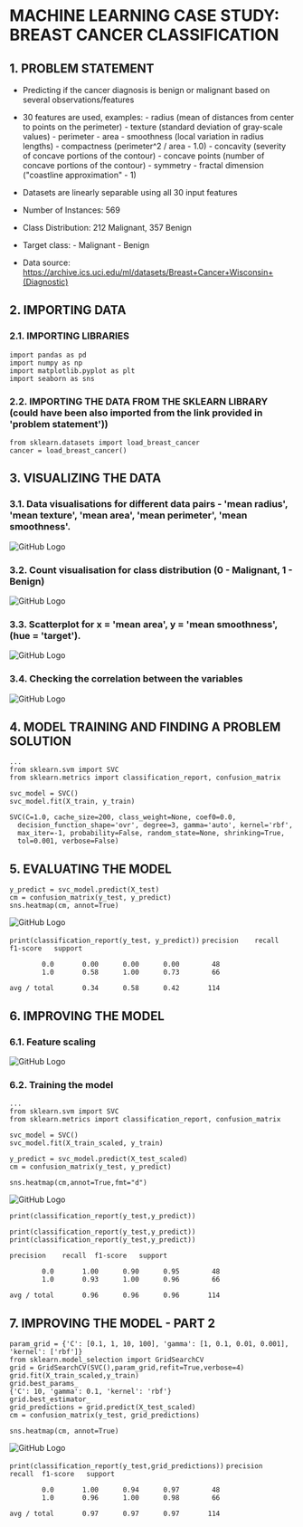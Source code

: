 # MACHINE LEARNING CASE STUDY: BREAST CANCER CLASSIFICATION

## 1. PROBLEM STATEMENT

- Predicting if the cancer diagnosis is benign or malignant based on several observations/features 
- 30 features are used, examples:
        - radius (mean of distances from center to points on the perimeter)
        - texture (standard deviation of gray-scale values)
        - perimeter
        - area
        - smoothness (local variation in radius lengths)
        - compactness (perimeter^2 / area - 1.0)
        - concavity (severity of concave portions of the contour)
        - concave points (number of concave portions of the contour)
        - symmetry 
        - fractal dimension ("coastline approximation" - 1)

- Datasets are linearly separable using all 30 input features
- Number of Instances: 569
- Class Distribution: 212 Malignant, 357 Benign
- Target class:
         - Malignant
         - Benign
- Data source: https://archive.ics.uci.edu/ml/datasets/Breast+Cancer+Wisconsin+(Diagnostic)

## 2. IMPORTING DATA

### 2.1. IMPORTING LIBRARIES
```
import pandas as pd
import numpy as np
import matplotlib.pyplot as plt
import seaborn as sns  
```

### 2.2. IMPORTING THE DATA FROM THE SKLEARN LIBRARY (could have been also imported from the link provided in 'problem statement'))
```
from sklearn.datasets import load_breast_cancer
cancer = load_breast_cancer()
```

## 3. VISUALIZING THE DATA

### 3.1. Data visualisations for different data pairs - 'mean radius', 'mean texture', 'mean area', 'mean perimeter', 'mean smoothness'.
![GitHub Logo](/images/datavisualisation1.png)

### 3.2. Count visualisation for class distribution (0 - Malignant, 1 - Benign)
![GitHub Logo](/images/datavisualisation2.png)

### 3.3. Scatterplot for x = 'mean area', y = 'mean smoothness', (hue = 'target').
![GitHub Logo](/images/datavisualisation3.png)

### 3.4. Checking the correlation between the variables
![GitHub Logo](/images/datavisualisation4.png)

## 4. MODEL TRAINING AND FINDING A PROBLEM SOLUTION
```
...
from sklearn.svm import SVC
from sklearn.metrics import classification_report, confusion_matrix

svc_model = SVC()
svc_model.fit(X_train, y_train)
```
```
SVC(C=1.0, cache_size=200, class_weight=None, coef0=0.0,
  decision_function_shape='ovr', degree=3, gamma='auto', kernel='rbf',
  max_iter=-1, probability=False, random_state=None, shrinking=True,
  tol=0.001, verbose=False)
```

## 5. EVALUATING THE MODEL

```
y_predict = svc_model.predict(X_test)
cm = confusion_matrix(y_test, y_predict)
sns.heatmap(cm, annot=True)
```
![GitHub Logo](/images/confusionmatrix1.png)

```print(classification_report(y_test, y_predict))```
```precision    recall  f1-score   support```
```
        0.0       0.00      0.00      0.00        48
        1.0       0.58      1.00      0.73        66
```
```avg / total       0.34      0.58      0.42       114```

## 6. IMPROVING THE MODEL

### 6.1. Feature scaling
![GitHub Logo](/images/featurescaling.png)

### 6.2. Training the model
```
...
from sklearn.svm import SVC
from sklearn.metrics import classification_report, confusion_matrix

svc_model = SVC()
svc_model.fit(X_train_scaled, y_train)
```
```
y_predict = svc_model.predict(X_test_scaled)
cm = confusion_matrix(y_test, y_predict)

sns.heatmap(cm,annot=True,fmt="d")
```
![GitHub Logo](/images/confusionmatrix2.png)

```print(classification_report(y_test,y_predict))```
```
print(classification_report(y_test,y_predict))
print(classification_report(y_test,y_predict))
```
```precision    recall  f1-score   support```
```
        0.0       1.00      0.90      0.95        48
        1.0       0.93      1.00      0.96        66
```
```avg / total       0.96      0.96      0.96       114```

## 7. IMPROVING THE MODEL - PART 2
```
param_grid = {'C': [0.1, 1, 10, 100], 'gamma': [1, 0.1, 0.01, 0.001], 'kernel': ['rbf']} 
from sklearn.model_selection import GridSearchCV
grid = GridSearchCV(SVC(),param_grid,refit=True,verbose=4)
grid.fit(X_train_scaled,y_train)
grid.best_params_
{'C': 10, 'gamma': 0.1, 'kernel': 'rbf'}
grid.best_estimator_
grid_predictions = grid.predict(X_test_scaled)
cm = confusion_matrix(y_test, grid_predictions)
```

```sns.heatmap(cm, annot=True)```

![GitHub Logo](/images/confusionmatrix3.png)

```print(classification_report(y_test,grid_predictions))```
```precision    recall  f1-score   support```
```
        0.0       1.00      0.94      0.97        48
        1.0       0.96      1.00      0.98        66
```
```avg / total       0.97      0.97      0.97       114```
